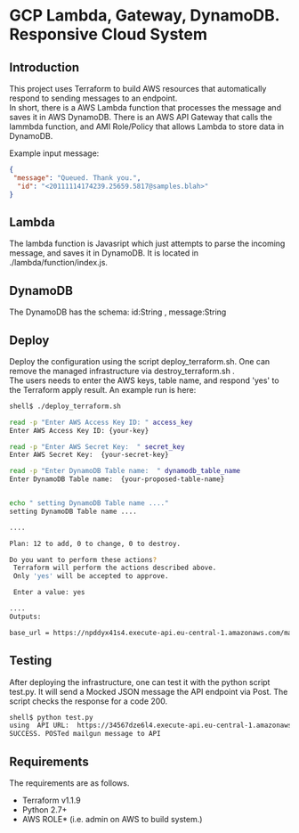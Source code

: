 # GCP Lambda, Gateway, DynamoDB. Responsive Cloud System

## Introduction
This project uses Terraform to build AWS resources that automatically 
respond to sending messages to an endpoint.  
In short, there is a AWS Lambda function that processes the message and 
saves it in AWS DynamoDB.  There is an AWS API Gateway that calls the 
lammbda function, and AMI Role/Policy that allows Lambda to store data in 
DynamoDB.

Example input message: 

```json
{
 "message": "Queued. Thank you.",
  "id": "<20111114174239.25659.5817@samples.blah>"
}
```

## Lambda 
The lambda function is Javasript which just attempts to parse the incoming message, 
and saves it in DynamoDB.  It is located in ./lambda/function/index.js.

## DynamoDB
The DynamoDB has the schema: id:String , message:String

## Deploy
Deploy the configuration using the script deploy_terraform.sh.  One can remove the 
managed infrastructure via destroy_terraform.sh .  
The users needs to enter the AWS keys, table name, and respond 'yes' to the Terraform apply result.
An example run is here:
 ```bash
shell$ ./deploy_terraform.sh 

read -p "Enter AWS Access Key ID: " access_key
Enter AWS Access Key ID: {your-key}

read -p "Enter AWS Secret Key:  " secret_key
Enter AWS Secret Key:  {your-secret-key}

read -p "Enter DynamoDB Table name:  " dynamodb_table_name
Enter DynamoDB Table name:  {your-proposed-table-name}


echo " setting DynamoDB Table name ...."
 setting DynamoDB Table name ....

....

Plan: 12 to add, 0 to change, 0 to destroy.

Do you want to perform these actions?
  Terraform will perform the actions described above.
  Only 'yes' will be accepted to approve.

  Enter a value: yes

....
Outputs:

base_url = https://npddyx41s4.execute-api.eu-central-1.amazonaws.com/mailgunjim


 ```


## Testing
After deploying the infrastructure, one can test it with the python script
test.py.
It will send a Mocked JSON message the API endpoint via Post.
The script checks the response for a code 200.  

```bash
shell$ python test.py
using  API URL:  https://34567dze6l4.execute-api.eu-central-1.amazonaws.com/mailgunjim
SUCCESS. POSTed mailgun message to API
```


## Requirements
The requirements are as follows.
* Terraform v1.1.9
* Python 2.7+
* AWS ROLE* (i.e. admin on AWS to build system.)
